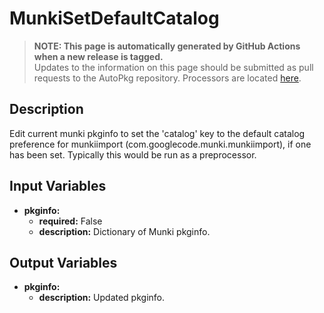 # MunkiSetDefaultCatalog

> **NOTE: This page is automatically generated by GitHub Actions when a new release is tagged.**<br />Updates to the information on this page should be submitted as pull requests to the AutoPkg repository. Processors are located [here](https://github.com/autopkg/autopkg/tree/master/Code/autopkglib).
## Description
Edit current munki pkginfo to set the 'catalog' key to the default
    catalog preference for munkiimport (com.googlecode.munki.munkiimport),
    if one has been set. Typically this would be run as a preprocessor.

## Input Variables
- **pkginfo:**
    - **required:** False
    - **description:** Dictionary of Munki pkginfo.

## Output Variables
- **pkginfo:**
    - **description:** Updated pkginfo.


